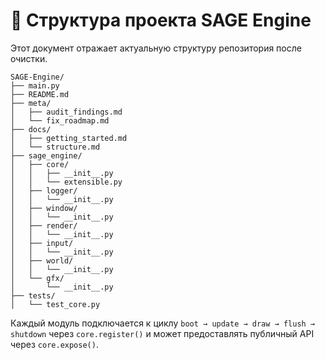 # 📘 Структура проекта SAGE Engine

Этот документ отражает актуальную структуру репозитория после очистки.

```text
SAGE-Engine/
├── main.py
├── README.md
├── meta/
│   ├── audit_findings.md
│   └── fix_roadmap.md
├── docs/
│   ├── getting_started.md
│   └── structure.md
├── sage_engine/
│   ├── core/
│   │   ├── __init__.py
│   │   └── extensible.py
│   ├── logger/
│   │   └── __init__.py
│   ├── window/
│   │   └── __init__.py
│   ├── render/
│   │   └── __init__.py
│   ├── input/
│   │   └── __init__.py
│   ├── world/
│   │   └── __init__.py
│   └── gfx/
│       └── __init__.py
├── tests/
│   └── test_core.py
```

Каждый модуль подключается к циклу `boot → update → draw → flush → shutdown` через
`core.register()` и может предоставлять публичный API через `core.expose()`.
